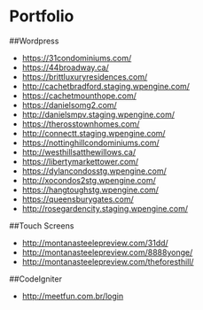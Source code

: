 # Portfolio


##Wordpress

- https://31condominiums.com/
- https://44broadway.ca/
- https://brittluxuryresidences.com/
- http://cachetbradford.staging.wpengine.com/
- https://cachetmounthope.com/
- https://danielsomg2.com/
- http://danielsmpv.staging.wpengine.com/
- https://therosstownhomes.com/
- http://connectt.staging.wpengine.com/
- https://nottinghillcondominiums.com/
- http://westhillsatthewillows.ca/
- https://libertymarkettower.com/
- https://dylancondosstg.wpengine.com/
- http://xocondos2stg.wpengine.com/
- https://hangtoughstg.wpengine.com/
- https://queensburygates.com/
- http://rosegardencity.staging.wpengine.com/

##Touch Screens

- http://montanasteelepreview.com/31dd/
- http://montanasteelepreview.com/8888yonge/
- http://montanasteelepreview.com/theforesthill/

##CodeIgniter

- http://meetfun.com.br/login
